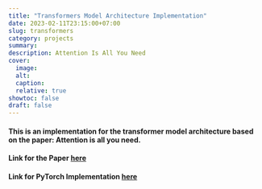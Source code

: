 ```yaml
---
title: "Transformers Model Architecture Implementation"
date: 2023-02-11T23:15:00+07:00
slug: transformers
category: projects
summary:
description: Attention Is All You Need
cover:
  image:
  alt:
  caption:
  relative: true
showtoc: false
draft: false
---
```


#### This is an implementation for the transformer model architecture based on the paper: Attention is all you need.

#### Link for the Paper [here](https://arxiv.org/abs/1706.03762)

#### Link for PyTorch Implementation [here](https://github.com/AbenezerKb/transformer-implementation)
